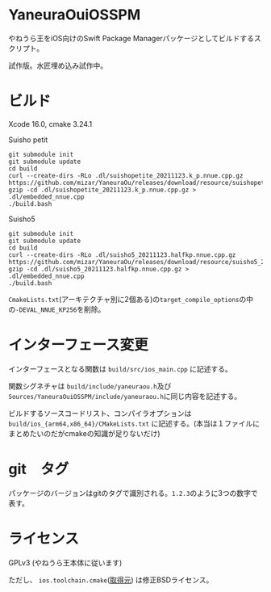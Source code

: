 # YaneuraOuiOSSPM

やねうら王をiOS向けのSwift Package Managerパッケージとしてビルドするスクリプト。

試作版。水匠埋め込み試作中。

# ビルド

Xcode 16.0, cmake 3.24.1

Suisho petit
```
git submodule init
git submodule update
cd build
curl --create-dirs -RLo .dl/suishopetite_20211123.k_p.nnue.cpp.gz https://github.com/mizar/YaneuraOu/releases/download/resource/suishopetite_20211123.k_p.nnue.cpp.gz
gzip -cd .dl/suishopetite_20211123.k_p.nnue.cpp.gz > .dl/embedded_nnue.cpp
./build.bash
```

Suisho5
```
git submodule init
git submodule update
cd build
curl --create-dirs -RLo .dl/suisho5_20211123.halfkp.nnue.cpp.gz https://github.com/mizar/YaneuraOu/releases/download/resource/suisho5_20211123.halfkp.nnue.cpp.gz
gzip -cd .dl/suisho5_20211123.halfkp.nnue.cpp.gz > .dl/embedded_nnue.cpp
./build.bash
```

`CmakeLists.txt`(アーキテクチャ別に2個ある)の`target_compile_options`の中の`-DEVAL_NNUE_KP256`を削除。

# インターフェース変更

インターフェースとなる関数は `build/src/ios_main.cpp` に記述する。

関数シグネチャは `build/include/yaneuraou.h`及び`Sources/YaneuraOuiOSSPM/include/yaneuraou.h`に同じ内容を記述する。

ビルドするソースコードリスト、コンパイラオプションは `build/ios_{arm64,x86_64}/CMakeLists.txt` に記述する。(本当は１ファイルにまとめたいのだがcmakeの知識が足りないだけ)

# git　タグ

パッケージのバージョンはgitのタグで識別される。`1.2.3`のように3つの数字で表す。

# ライセンス

GPLv3 (やねうら王本体に従います)

ただし、 `ios.toolchain.cmake`([取得元](https://raw.githubusercontent.com/leetal/ios-cmake/master/ios.toolchain.cmake)) は修正BSDライセンス。
